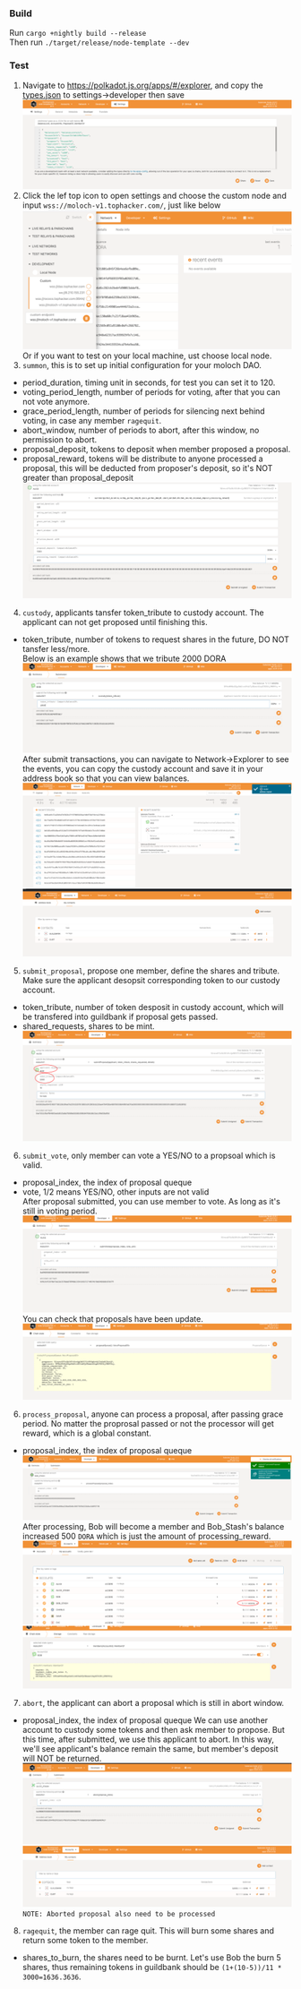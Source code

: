 ### Build
Run `cargo +nightly build --release`  
Then run `./target/release/node-template --dev`

### Test
1. Navigate to https://polkadot.js.org/apps/#/explorer, and  copy the [types.json](../pallets/moloch-v1/src/types.json) to settings->developer then save
![alt add-settings](images/add-settings.png)
2. Click the lef top icon to open settings and choose the custom node and input `wss://moloch-v1.tophacker.com/`, just like below
![alt select-node](images/select-node.png)
Or if you want to test on your local machine, ust choose local node.
3. `summon`, this is to set up initial configuration for your moloch DAO.  
- period_duration, timing unit in seconds, for test you can set it to 120.  
- voting_period_length, number of periods for voting, after that you can not vote anymore.  
- grace_period_length, number of periods for silencing next behind voting, in case any member `ragequit`.  
- abort_window, number of periods to abort, after this window, no permission to abort.  
- proposal_deposit, tokens to deposit when member proposed a proposal.
- proposal_reward, tokens will be distribute to anyone processed a proposal, this will be deducted from proposer's deposit, so it's NOT greater than proposal_deposit
![alt summon](images/summon.png)
4. `custody`, applicants tansfer token_tribute to custody account. The applicant can not get proposed until finishing this.
- token_tribute, number of tokens to request shares in the future, DO NOT tansfer less/more.  
Below is an example shows that we tribute 2000 DORA
![alt custody](images/custody.png)
After submit transactions, you can navigate to Network->Explorer to see the events, you can copy the custody account and save it in your address book so that you can view balances.
![alt custody-account](images/custody-account.png)
![alt address-book](images/address-book.png)
5. `submit_proposal`, propose one member, define the shares and tribute. Make sure the applicant desopsit corresponding token to our custody account.
- token_tribute, number of token desposit in custody account, which will be transfered into guildbank if proposal gets passed.
- shared_requests, shares to be mint.
![alt submit-proposal](images/submit-proposal.png)
6. `submit_vote`, only member can vote a YES/NO to a propsoal which is valid.
- proposal_index, the index of proposal queque
- vote, 1/2 means YES/NO, other inputs are not valid  
After proposal submitted, you can use member to vote. As long as it's still in voting period.
![alt vote](images/vote.png)
You can check that proposals have been update.
![alt proposals](images/proposals.png)
6. `process_proposal`, anyone can process a proposal, after passing grace period. No matter the proprosal passed or not the processor will get reward, which is a global constant.
- proposal_index, the index of proposal queque
![alt process](images/process.png)
After processing, Bob will become a member and Bob_Stash's balance increased 500 `DORA` which is just the amount of processing_reward.
![alt bob](images/bob.png)
![alt member](images/member.png)

7. `abort`, the applicant can abort a proposal which is still in abort window.
- proposal_index, the index of proposal queque
We can use another account to custody some tokens and then ask member to propose. But this time, after submitted, we use this applicant to abort. In this way, we'll see applicant's balance remain the same, but member's deposit will NOT be returned.
![alt abort](images/abort.png)
![alt after-abort](images/after-abort.png)
```NOTE: Aborted proposal also need to be processed``` 

8. `ragequit`, the member can rage quit. This will burn some shares and return some token to the member.
- shares_to_burn, the shares need to be burnt.
Let's use Bob the burn 5 shares, thus remaining tokens in guildbank should be `(1+(10-5))/11 * 3000=1636.3636`. 
